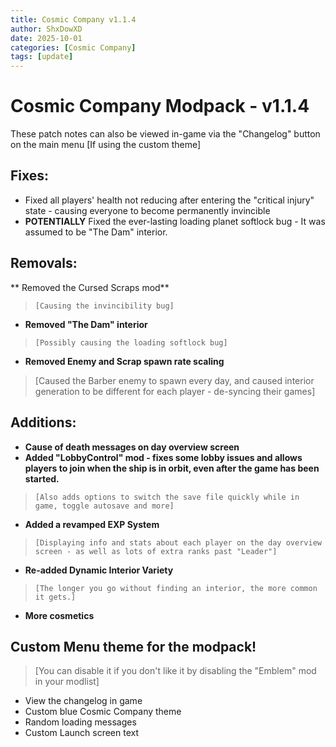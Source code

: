 ```yaml
---
title: Cosmic Company v1.1.4
author: ShxDowXD
date: 2025-10-01
categories: [Cosmic Company]
tags: [update]
---
```

# Cosmic Company Modpack - v1.1.4
These patch notes can also be viewed in-game via the "Changelog" button on the main menu [If using the custom theme]
 
## Fixes: 
- Fixed all players' health not reducing after entering the "critical injury" state - causing everyone to become permanently invincible
- **POTENTIALLY** Fixed the ever-lasting loading planet softlock bug - It was assumed to be "The Dam" interior.
## Removals: 
** Removed the Cursed Scraps mod**
>     [Causing the invincibility bug]
- **Removed "The Dam" interior**
>     [Possibly causing the loading softlock bug]
- **Removed Enemy and Scrap spawn rate scaling**
>    [Caused the Barber enemy to spawn every day, and caused interior generation to be different for each player - de-syncing their games]
## Additions: 
- **Cause of death messages on day overview screen**
- **Added "LobbyControl" mod - fixes some lobby issues and allows players to join when the ship is in orbit, even after the game has been started.**
>     [Also adds options to switch the save file quickly while in game, toggle autosave and more]
- **Added a revamped EXP System**
>     [Displaying info and stats about each player on the day overview screen - as well as lots of extra ranks past "Leader"]
- **Re-added Dynamic Interior Variety**
>     [The longer you go without finding an interior, the more common it gets.]
- **More cosmetics**
 
##  **Custom Menu theme for the modpack!**
>    [You can disable it if you don't like it by disabling the "Emblem" mod in your modlist]
- View the changelog in game
- Custom blue Cosmic Company theme
- Random loading messages
- Custom Launch screen text
